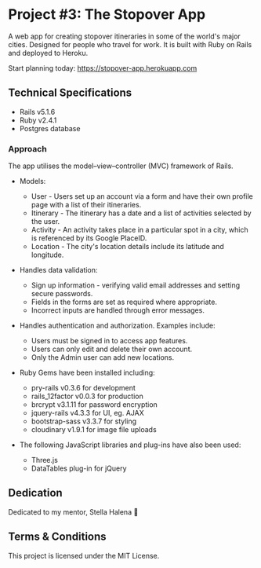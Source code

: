 # Project #3: The Stopover App

A web app for creating stopover itineraries in some of the world's major cities. Designed for people who travel for work. It is built with Ruby on Rails and deployed to Heroku.

Start planning today: https://stopover-app.herokuapp.com

## Technical Specifications
* Rails v5.1.6
* Ruby v2.4.1
* Postgres database

### Approach
The app utilises the model–view–controller (MVC) framework of Rails.

* Models:
  * User - Users set up an account via a form and have their own profile page with a list of their itineraries.
  * Itinerary - The itinerary has a date and a list of activities selected by the user.
  * Activity - An activity takes place in a particular spot in a city, which is referenced by its Google PlaceID.
  * Location - The city's location details include its latitude and longitude.   


* Handles data validation:
  * Sign up information - verifying valid email addresses and setting secure passwords.
  * Fields in the forms are set as required where appropriate.
  * Incorrect inputs are handled through error messages.


* Handles authentication and authorization. Examples include:
  * Users must be signed in to access app features.
  * Users can only edit and delete their own account.
  * Only the Admin user can add new locations.  


* Ruby Gems have been installed including:
  * pry-rails v0.3.6 for development
  * rails_12factor v0.0.3 for production
  * brcrypt v3.1.11 for password encryption
  * jquery-rails v4.3.3 for UI, eg. AJAX
  * bootstrap-sass v3.3.7 for styling
  * cloudinary v1.9.1 for image file uploads


* The following JavaScript libraries and plug-ins have also been used:
  * Three.js
  * DataTables plug-in for jQuery

## Dedication
Dedicated to my mentor, Stella Halena :bouquet:

## Terms & Conditions
This project is licensed under the MIT License.

